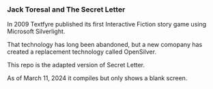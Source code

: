 ### Jack Toresal and The Secret Letter

In 2009 Textfyre published its first Interactive Fiction story game using Microsoft Silverlight.

That technology has long been abandoned, but a new comopany has created a replacement technology called OpenSilver.

This repo is the adapted version of Secret Letter.

As of March 11, 2024 it compiles but only shows a blank screen.
